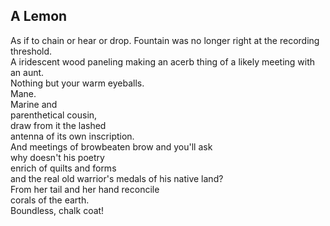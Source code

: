 A Lemon
-------
As if to chain or hear or drop. Fountain was no longer right at the recording  
threshold.  
A iridescent wood paneling making an acerb thing of a likely meeting with an aunt.  
Nothing but your warm eyeballs.  
Mane.  
Marine and  
parenthetical cousin,  
draw from it the lashed  
antenna of its own inscription.  
And meetings of browbeaten brow and you'll ask  
why doesn't his poetry  
enrich of quilts and forms  
and the real old warrior's medals of his native land?  
From her tail and her hand reconcile  
corals of the earth.  
Boundless, chalk coat!  
